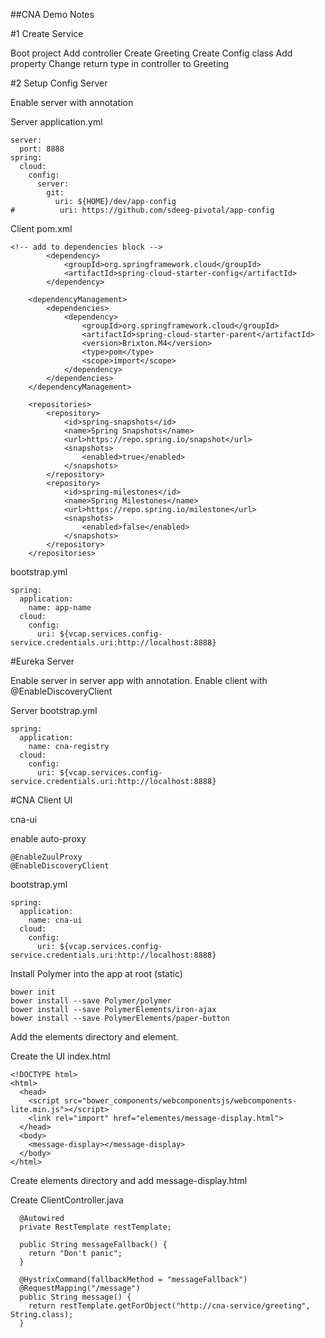 ##CNA Demo Notes

#1 Create Service

Boot project
Add controller
Create Greeting
Create Config class
Add property
Change return type in controller to Greeting


#2 Setup Config Server

Enable server with annotation

Server application.yml
```
server:
  port: 8888
spring:
  cloud:
    config:
      server:
        git:
          uri: ${HOME}/dev/app-config
#          uri: https://github.com/sdeeg-pivotal/app-config
```

Client 
pom.xml
```
<!-- add to dependencies block -->
		<dependency>
			<groupId>org.springframework.cloud</groupId>
			<artifactId>spring-cloud-starter-config</artifactId>
		</dependency>		

	<dependencyManagement>
		<dependencies>
			<dependency>
				<groupId>org.springframework.cloud</groupId>
				<artifactId>spring-cloud-starter-parent</artifactId>
				<version>Brixton.M4</version>
				<type>pom</type>
				<scope>import</scope>
			</dependency>
		</dependencies>
	</dependencyManagement>

	<repositories>
		<repository>
			<id>spring-snapshots</id>
			<name>Spring Snapshots</name>
			<url>https://repo.spring.io/snapshot</url>
			<snapshots>
				<enabled>true</enabled>
			</snapshots>
		</repository>
		<repository>
			<id>spring-milestones</id>
			<name>Spring Milestones</name>
			<url>https://repo.spring.io/milestone</url>
			<snapshots>
				<enabled>false</enabled>
			</snapshots>
		</repository>
	</repositories>
```
bootstrap.yml
```
spring:
  application:
    name: app-name
  cloud:
    config:
      uri: ${vcap.services.config-service.credentials.uri:http://localhost:8888}
```

#Eureka Server

Enable server in server app with annotation.
Enable client with @EnableDiscoveryClient

Server bootstrap.yml
```
spring:
  application:
    name: cna-registry
  cloud:
    config:
      uri: ${vcap.services.config-service.credentials.uri:http://localhost:8888}
```

#CNA Client UI

cna-ui

enable auto-proxy
```
@EnableZuulProxy
@EnableDiscoveryClient
```

bootstrap.yml
```
spring:
  application:
    name: cna-ui
  cloud:
    config:
      uri: ${vcap.services.config-service.credentials.uri:http://localhost:8888}
```

Install Polymer into the app at root (static)
```
bower init
bower install --save Polymer/polymer
bower install --save PolymerElements/iron-ajax
bower install --save PolymerElements/paper-button
```

Add the elements directory and element.

Create the UI index.html
```
<!DOCTYPE html>
<html>
  <head>
    <script src="bower_components/webcomponentsjs/webcomponents-lite.min.js"></script>
    <link rel="import" href="elementes/message-display.html">
  </head>
  <body>
    <message-display></message-display>
  </body>
</html>
```

Create elements directory and add message-display.html

Create ClientController.java
```
  @Autowired
  private RestTemplate restTemplate;
  
  public String messageFallback() { 
    return "Don't panic";
  }
  
  @HystrixCommand(fallbackMethod = "messageFallback")
  @RequestMapping("/message")
  public String message() {
    return restTemplate.getForObject("http://cna-service/greeting", String.class);
  }
```

